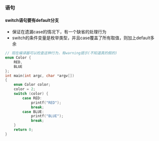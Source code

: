 ### 语句
#### switch语句要有default分支
* 保证在遗漏case的情况下，有一个缺省的处理行为
* switch的条件变量是枚举类型，并且case覆盖了所有取值，则加上default多余
```c
// 现在编译器可以检查这种行为，有warning提示(不知道真的假的)
enum Color {
    RED,
    BLUE
};
int main(int argc, char *argv[])
{
    enum Color color;
    color = 2;
    switch (color) {
        case RED:
            printf("RED");
            break;
        case BLUE:
            printf("BLUE");
            break;
    }
    return 0;
}
```
